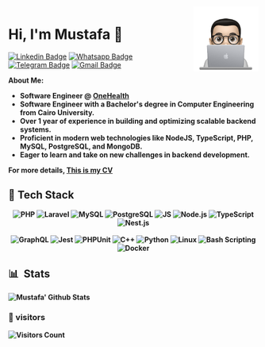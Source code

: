   <img src="https://raw.githubusercontent.com/MUSTAFA-Hamzawy/MUSTAFA-Hamzawy/main/logos/profile-img.png" align="right" width="26%"/>
  
<h1>Hi, I'm Mustafa 👋</h1>

[![Linkedin Badge](https://img.shields.io/badge/-LinkedIn-blue?style=flat-square&logo=Linkedin&logoColor=white&link=)](https://www.linkedin.com/in/mustafa-hamzawy/)
[![Whatsapp Badge](https://img.shields.io/badge/-Whatsapp-4CA143?style=flat-square&labelColor=4CA143&logo=whatsapp&logoColor=white&link=https://api.whatsapp.com/send?phone=201121366579&text=Hi%20%F0%9F%98%80%20)](https://api.whatsapp.com/send?phone=201121366579&text=Hi%20%F0%9F%98%80%20)
[![Telegram Badge](https://img.shields.io/badge/-Telegram-1ca0f1?style=flat-square&labelColor=1ca0f1&logo=telegram&logoColor=white&link=https://t.me/mustafa_hamzawy)](https://t.me/mustafa_hamzawy)
[![Gmail Badge](https://img.shields.io/badge/-Gmail-c14438?style=flat-square&logo=Gmail&logoColor=white&link=mailto:dev.mustafa.mahmoud@gmail.com)](mailto:dev.mustafa.mahmoud@gmail.com)

<b>About Me:</b>

<ul>

<li><strong>
Software Engineer @ <a href="https://www.linkedin.com/company/onehealthbyaxa/">OneHealth</a>
</strong></li>

<li><strong>
Software Engineer with a Bachelor's degree in Computer Engineering from Cairo University.
</strong></li>

<li><strong>
Over 1 year of experience in building and optimizing scalable backend systems.
</strong></li>


<li><strong>
Proficient in modern web technologies like NodeJS, TypeScript, PHP, MySQL, PostgreSQL, and MongoDB.
</strong></li>


<li><strong>
Eager to learn and take on new challenges in backend development.
</strong></li>

</ul>

<strong>  For more details,  <strong> <a href="https://drive.google.com/file/d/1H8vAg7cfMErMvLk_uYwJCmNn2-_7NStU/view?usp=sharing" target="_blank">
 This is my CV </strong> </a>


## 🧰 Tech Stack

<div align='center'>
 
  <img src="https://edent.github.io/SuperTinyIcons/images/svg/php.svg" width="70" title="PHP" />
  <img src="https://edent.github.io/SuperTinyIcons/images/svg/laravel.svg" width="70" title="Laravel" />
  <img src="https://edent.github.io/SuperTinyIcons/images/svg/mysql.svg" width="70" title="MySQL" />
  <img src="https://cdn.worldvectorlogo.com/logos/postgresql.svg" width="70" title="PostgreSQL" />
  <img src="https://edent.github.io/SuperTinyIcons/images/svg/javascript.svg" width="70" title="JS" />
  <img src="https://edent.github.io/SuperTinyIcons/images/svg/nodejs.svg" width="70" title="Node.js" />
  <img src="https://cdn.worldvectorlogo.com/logos/typescript.svg" width="70" title="TypeScript" />
  <img src="https://cdn.worldvectorlogo.com/logos/nestjs.svg" width="70" title="Nest.js" />
  <br> <br>
  <img src="https://www.vectorlogo.zone/logos/graphql/graphql-icon.svg" width="70" title="GraphQL" />
  <img src="https://www.svgrepo.com/show/373701/jest-snapshot.svg" width="70" title="Jest" />
  <img src="https://www.logo.wine/a/logo/PHPUnit/PHPUnit-Logo.wine.svg" width="70" title="PHPUnit" />
<!--  <img src="https://edent.github.io/SuperTinyIcons/images/svg/html5.svg" width="70" title="HTML" />  -->
<!--  <img src="https://edent.github.io/SuperTinyIcons/images/svg/css3.svg" width="70" title="CSS" />  -->
  <img src="https://edent.github.io/SuperTinyIcons/images/svg/cplusplus.svg" width="70" title="C++" />
 <!-- <img src="https://edent.github.io/SuperTinyIcons/images/svg/java.svg" width="70" title="Java" /> -->
  <img src="https://edent.github.io/SuperTinyIcons/images/svg/python.svg" width="70" title="Python" />
<!--  <img src="https://edent.github.io/SuperTinyIcons/images/svg/react.svg" width="70" title="ReactJS" />  -->
  <img src="https://edent.github.io/SuperTinyIcons/images/svg/linux.svg" width="70" title="Linux" />
  <img src="https://edent.github.io/SuperTinyIcons/images/svg/bash.svg" width="70" title="Bash Scripting" />
  <img src="https://edent.github.io/SuperTinyIcons/images/svg/docker.svg" width="70" title="Docker" />
  
</div>




## 📊 &nbsp;Stats

![Mustafa' Github Stats](https://github-readme-stats.vercel.app/api?username=MUSTAFA-Hamzawy&show_icons=true&bg_color=0d1116&title_color=ce09ec&text_color=a4aacb&icon_color=007ec6)&nbsp;

<!-- 
![GitHub Streak](https://github-readme-streak-stats.herokuapp.com/?user=MUSTAFA-Hamzawy&theme=dark&count_private=true&bg_color=0d1116&title_color=ce09ec&text_color=a4aacb&icon_color=007ec6)
-->
<!--
[![Top Langs](https://github-readme-stats.vercel.app/api/top-langs/?username=MUSTAFA-Hamzawy&layout=compact&bg_color=0d1116&title_color=ce09ec&text_color=a4aacb)](https://github.com/anuraghazra/github-readme-stats)
-->

### 👀 visitors

<img src="https://profile-counter.glitch.me/MUSTAFA-Hamzawy/count.svg" alt="Visitors Count" />
